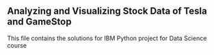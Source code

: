 ## Analyzing and Visualizing Stock Data of Tesla and GameStop
This file contains the solutions for IBM Python project for Data Science course
